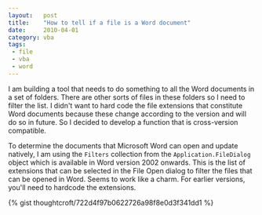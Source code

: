 ```yaml
---
layout:   post
title:    "How to tell if a file is a Word document"
date:     2010-04-01
category: vba
tags:
 - file
 - vba
 - word
---
```


I am building a tool that needs to do something to all the Word
documents in a set of folders. There are other sorts of files in these
folders so I need to filter the list. I didn't want to hard code the
file extensions that constitute Word documents because these change
according to the version and will do so in future. So I decided to
develop a function that is cross-version compatible.

To determine the documents that Microsoft Word can open and update
natively, I am using the `Filters` collection from the
`Application.FileDialog` object which is available in Word version 2002
onwards. This is the list of extensions that can be selected in the File
Open dialog to filter the files that can be opened in Word. Seems to
work like a charm. For earlier versions, you'll need to hardcode the
extensions.

{% gist thoughtcroft/722d4f97b0622726a98f8e0d3f341dd1 %}
